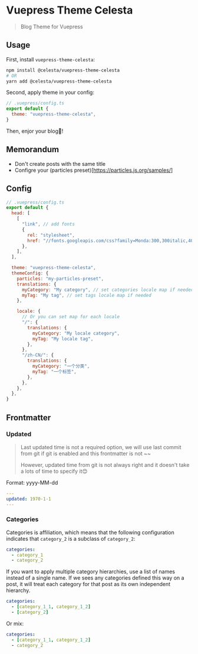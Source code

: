 # Vuepress Theme Celesta

> Blog Theme for Vuepress

## Usage

First, install `vuepress-theme-celesta`:

```bash
npm install @celesta/vuepress-theme-celesta
# OR
yarn add @celesta/vuepress-theme-celesta
```

Second, apply theme in your config:

```js
// .vuepress/config.ts
export default {
  theme: "vuepress-theme-celesta",
}
```

Then, enjor your blog🎉!

## Memorandum

- Don't create posts with the same title
- Configre your (particles preset)[https://particles.js.org/samples/]

## Config

```js
// .vuepress/config.ts
export default {
  head: [
    [
      "link", // add fonts
      {
        rel: "stylesheet",
        href: "//fonts.googleapis.com/css?family=Monda:300,300italic,400,400italic,700,700italic|Roboto Slab:300,300italic,400,400italic,700,700italic|Microsoft YaHei:300,300italic,400,400italic,700,700italic|Kaushan Script:300,300italic,400,400italic,700,700italic|PT Mono:300,300italic,400,400italic,700,700italic&amp;subset=latin,latin-ext",
      },
    ],
  ],

  theme: "vuepress-theme-celesta",
  themeConfig: {
    particles: "my-particles-preset",
    translations: {
      myCategory: "My category", // set categories locale map if needed
      myTag: "My tag", // set tags locale map if needed
    },

    locale: {
      // Or you can set map for each locale
      "/": {
        translations: {
          myCategory: "My locale category",
          myTag: "My locale tag",
        },
      },
      "/zh-CN/": {
        translations: {
          myCategory: "一个分类",
          myTag: "一个标签",
        },
      },
    },
  },
}
```

## Frontmatter

### Updated

> Last updated time is not a required option, we will use last commit from git if git is enabled and this frontmatter is not ~~
>
> However, updated time from git is not always right and it doesn't take a lots of time to specify it😊

Format: yyyy-MM-dd

```yaml
---
updated: 1970-1-1
---
```

### Categories

Categories is affiliation, which means that the following configuration indicates that `category_2` is a subclass of `category_2`:

```yaml
categories:
  - category_1
  - category_2
```

If you want to apply multiple category hierarchies, use a list of names instead of a single name. If we sees any categories defined this way on a post, it will treat each category for that post as its own independent hierarchy.

```yaml
categories:
  - [category_1_1, category_1_2]
  - [category_2]
```

Or mix:

```yaml
categories:
  - [category_1_1, category_1_2]
  - category_2
```
